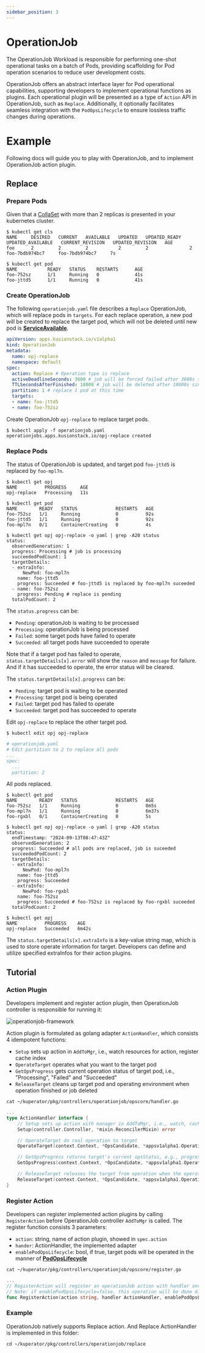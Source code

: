 ```yaml
---
sidebar_position: 3
---
```


# OperationJob
The OperationJob Workload is responsible for performing one-shot operational tasks on a batch of Pods, providing scaffolding for Pod operation scenarios to reduce user development costs. 

OperationJob offers an abstract interface layer for Pod operational capabilities, supporting developers to implement operational functions as plugins.
Each operational plugin will be presented as a type of `Action` API in OperationJob, such as `Replace`.
Additionally, it optionally facilitates seamless integration with the `PodOpsLifecycle` to ensure lossless traffic changes during operations.

# Example
Following docs will guide you to play with OperationJob, and to implement OperationJob action plugin.

## Replace
### Prepare Pods
Given that a [CollaSet](collaset.md) with more than 2 replicas is presented in your kubernetes cluster.
```shell
$ kubectl get cls
NAME     DESIRED   CURRENT   AVAILABLE   UPDATED   UPDATED_READY   UPDATED_AVAILABLE   CURRENT_REVISION   UPDATED_REVISION   AGE
foo      2         2         2           2         2               2                   foo-7bdb974bc7     foo-7bdb974bc7     7s

$ kubectl get pod
NAME           READY   STATUS    RESTARTS      AGE
foo-752sz      1/1     Running   0             41s
foo-jttd5      1/1     Running   0             41s
```

### Create OperationJob
The following `operationjob.yaml` file describes a `Replace` OperationJob, which will replace pods in `targets`.
For each replace operation, a new pod will be created to replace the target pod, which will not be deleted until new pod is **[ServiceAvailable](../concepts/podopslifecycle.md#introduction)**.  

```yaml
apiVersion: apps.kusionstack.io/v1alpha1
kind: OperationJob
metadata:
  name: opj-replace
  namespace: default
spec:
  action: Replace # Operation type is replace
  activeDeadlineSeconds: 3600 # job will be forced failed after 3600s since startTime
  TTLSecondsAfterFinished: 18000 # job will be deleted after 18000s since job failed or succeeded
  partition: 1 # replace 1 pod at this time
  targets:
  - name: foo-jttd5
  - name: foo-752sz
```

Create OperationJob `opj-replace` to replace target pods.
```shell
$ kubectl apply -f operationjob.yaml
operationjobs.apps.kusionstack.io/opj-replace created
```

### Replace Pods
The status of OperationJob is updated, and target pod `foo-jttd5` is replaced by `foo-mpl7n`.
```shell
$ kubectl get opj
NAME          PROGRESS     AGE
opj-replace   Processing   11s

$ kubectl get pod
NAME        READY   STATUS              RESTARTS   AGE
foo-752sz   1/1     Running             0          92s
foo-jttd5   1/1     Running             0          92s
foo-mpl7n   0/1     ContainerCreating   0          4s

$ kubectl get opj opj-replace -o yaml | grep -A20 status
status:
  observedGeneration: 1
  progress: Processing # job is processing
  succeededPodCount: 1
  targetDetails:
  - extraInfo:
      NewPod: foo-mpl7n 
    name: foo-jttd5
    progress: Succeeded # foo-jttd5 is replaced by foo-mpl7n suceeded
  - name: foo-752sz
    progress: Pending # replace is pending
  totalPodCount: 2
```

The ```status.progress``` can be:
- ```Pending```: operationJob is waiting to be processed
- ```Processing```: operationJob is being processed
- ```Failed```: some target pods have failed to operate
- ```Succeeded```: all target pods have succeeded to operate

Note that if a target pod has failed to operate, `status.targetDetails[x].error` will show the `reason` and `message` for failure.
And if it has succeeded to operate, the error status will be cleared.

The ```status.targetDetails[x].progress``` can be:
- ```Pending```: target pod is waiting to be operated
- ```Processing```: target pod  is being operated
- ```Failed```: target pod has failed to operate
- ```Succeeded```: target pod has succeeded to operate

Edit `opj-replace` to replace the other target pod.
```shell
$ kubectl edit opj opj-replace
```

```yaml
# operationjob.yaml
# Edit partition to 2 to replace all pods
...
spec:
  ...
  partition: 2
```

All pods replaced.
```shell
$ kubectl get pod
NAME        READY   STATUS              RESTARTS   AGE
foo-752sz   1/1     Running             0          8m5s
foo-mpl7n   1/1     Running             0          6m37s
foo-rgxbl   0/1     ContainerCreating   0          5s

$ kubectl get opj opj-replace -o yaml | grep -A20 status
status:
  endTimestamp: "2024-09-13T08:47:43Z"
  observedGeneration: 2
  progress: Succeeded # all pods are replaced, job is suceeded
  succeededPodCount: 2
  targetDetails:
  - extraInfo:
      NewPod: foo-mpl7n
    name: foo-jttd5
    progress: Succeeded
  - extraInfo:
      NewPod: foo-rgxbl
    name: foo-752sz
    progress: Succeeded # foo-752sz is replaced by foo-rgxbl suceeded
  totalPodCount: 2

$ kubectl get opj
NAME          PROGRESS    AGE
opj-replace   Succeeded   6m42s
```

The ```status.targetDetails[x].extraInfo``` is a key-value string map, which is used to store operate information for target. 
Developers can define and utilize specified extraInfos for their action plugins.

## Tutorial
### Action Plugin
Developers implement and register action plugin, then OperationJob controller is responsible for running it:

![operationjob-framework](/img/kuperator/manuals/operationjob/operationjob-frame.png)

Action plugin is formulated as golang adapter `ActionHandler`, which consists 4 idempotent functions:
- `Setup` sets up action in `AddToMgr`, i.e., watch resources for action, register cache index
- `OperateTarget` operates what you want to the target pod
- `GetOpsProgress` gets current operation status of target pod, i.e., "Processing", "Failed" and "Succeeded"
- `ReleaseTarget` cleans up target pod and operating environment when operation finished or job deleted

```shell
cat ~/kuperator/pkg/controllers/operationjob/opscore/handler.go
```

```go
...
type ActionHandler interface {
	// Setup sets up action with manager in AddToMgr, i.e., watch, cache...
	Setup(controller.Controller, *mixin.ReconcilerMixin) error

	// OperateTarget do real operation to target
	OperateTarget(context.Context, *OpsCandidate, *appsv1alpha1.OperationJob) error

	// GetOpsProgress returns target's current opsStatus, e.g., progress, reason, message
	GetOpsProgress(context.Context, *OpsCandidate, *appsv1alpha1.OperationJob) (progress ActionProgress, err error)

	// ReleaseTarget releases the target from operation when the operationJob is deleted
	ReleaseTarget(context.Context, *OpsCandidate, *appsv1alpha1.OperationJob) error
}
```

### Register Action
Developers can register implemented action plugins by calling `RegisterAction` before OperationJob controller `AddToMgr` is called. 
The register function consists 3 parameters: 
- `action`: string, name of action plugin, showed in `spec.action`
- `hander`: ActionHandler, the implemented adapter
- `enablePodOpsLifecycle`: bool, if true, target pods will be operated in the manner of **[PodOpsLifecycle](../concepts/podopslifecycle.md)**

```shell
cat ~/kuperator/pkg/controllers/operationjob/opscore/register.go
```

```go
...
// RegisterAction will register an operationJob action with handler and lifecycleAdapter
// Note: if enablePodOpsLifecycle=false, this operation will be done directly, ignoring podOpsLifecycle
func RegisterAction(action string, handler ActionHandler, enablePodOpsLifecycle bool) {...}
```

### Example
OperationJob natively supports Replace action. And Replace ActionHandler is implemented in this folder:
```shell
cd ~/kuperator/pkg/controllers/operationjob/replace
```